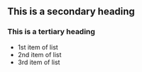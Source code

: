 ## This is  a secondary heading
### This is a tertiary heading
* 1st item of list
* 2nd item of list
* 3rd item of list